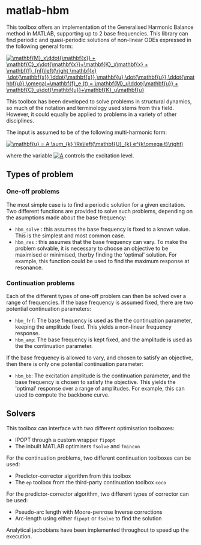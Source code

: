 # matlab-hbm
This toolbox offers an implementation of the Generalised Harmonic Balance method in MATLAB, supporting up to 2 base frequencies. This library can find periodic and quasi-periodic solutions of non-linear ODEs expressed in the following general form:

<a href="https://www.codecogs.com/eqnedit.php?latex=\mathbf{M}_x\ddot{\mathbf{x}}&space;&plus;&space;\mathbf{C}_x\dot{\mathbf{x}}&plus;\mathbf{K}_x\mathbf{x}&space;&plus;&space;\mathbf{f}_{nl}\left(\right&space;\mathbf{x}&space;,\dot{\mathbf{x}},\ddot{\mathbf{x}},\mathbf{u},\dot{\mathbf{u}},\ddot{\mathbf{u}},\omega)=\mathbf{f}_e&space;(t)&space;=&space;\mathbf{M}_u\ddot{\mathbf{u}}&space;&plus;&space;\mathbf{C}_u\dot{\mathbf{u}}&plus;\mathbf{K}_u\mathbf{u}" target="_blank"><img src="https://latex.codecogs.com/gif.latex?\mathbf{M}_x\ddot{\mathbf{x}}&space;&plus;&space;\mathbf{C}_x\dot{\mathbf{x}}&plus;\mathbf{K}_x\mathbf{x}&space;&plus;&space;\mathbf{f}_{nl}\left(\right&space;\mathbf{x}&space;,\dot{\mathbf{x}},\ddot{\mathbf{x}},\mathbf{u},\dot{\mathbf{u}},\ddot{\mathbf{u}},\omega)=\mathbf{f}_e&space;(t)&space;=&space;\mathbf{M}_u\ddot{\mathbf{u}}&space;&plus;&space;\mathbf{C}_u\dot{\mathbf{u}}&plus;\mathbf{K}_u\mathbf{u}" title="\mathbf{M}_x\ddot{\mathbf{x}} + \mathbf{C}_x\dot{\mathbf{x}}+\mathbf{K}_x\mathbf{x} + \mathbf{f}_{nl}\left(\right \mathbf{x} ,\dot{\mathbf{x}},\ddot{\mathbf{x}},\mathbf{u},\dot{\mathbf{u}},\ddot{\mathbf{u}},\omega)=\mathbf{f}_e (t) = \mathbf{M}_u\ddot{\mathbf{u}} + \mathbf{C}_u\dot{\mathbf{u}}+\mathbf{K}_u\mathbf{u}" /></a>

This toolbox has been developed to solve problems in structural dynamics, so much of the notation and terminology used stems from this field. However, it could equally be applied to problems in a variety of other disciplines.

The input is assumed to be of the following multi-harmonic form:

<a href="https://www.codecogs.com/eqnedit.php?latex=\mathbf{u}&space;=&space;A&space;\sum_{k}&space;\Re\left(\mathbf{U}_{k}&space;e^{k\omega&space;t}\right)" target="_blank"><img src="https://latex.codecogs.com/gif.latex?\mathbf{u}&space;=&space;A&space;\sum_{k}&space;\Re\left(\mathbf{U}_{k}&space;e^{k\omega&space;t}\right)" title="\mathbf{u} = A \sum_{k} \Re\left(\mathbf{U}_{k} e^{k\omega t}\right)" /></a>

where the variable <a href="https://www.codecogs.com/eqnedit.php?latex=\inline&space;A" target="_blank"><img src="https://latex.codecogs.com/gif.latex?\inline&space;A" title="A" /></a> controls the excitation level.
## Types of problem

### One-off problems
The most simple case is to find a periodic solution for a given excitation. Two different functions are provided to solve such problems, depending on the asumptions made about the base frequency:

* ```hbm_solve``` : this assumes the base frequency is fixed to a known value. This is the simplest and most common case.
* ```hbm_res``` : this assumes that the base frequency can vary. To make the problem solvable, it is necessary to choose an objective to be maximised or minimised, therby finding the 'optimal' solution. For example, this function could be used to find the maximum response at resonance.

### Continuation problems
Each of the different types of one-off problem can then be solved over a range of frequencies. If the base frequency is assumed fixed, there are two potential continuation parameters:

* ```hbm_frf```: The base frequency is used as the the continuation parameter, keeping the amplitude fixed. This yields a non-linear frequency response.
* ```hbm_amp```: The base frequency is kept fixed, and the amplitude is used as the the continuation parameter.

If the base frequency is allowed to vary, and chosen to satisfy an objective, then there is only one potential continuation parameter:

* ```hbm_bb```: The excitation amplitude is the continuation parameter, and the base frequency is chosen to satisfy the objective. This yields the 'optimal' response over a range of amplitudes. For example, this can used to compute the backbone curve.

## Solvers
This toolbox can interface with two different optimisation toolboxes:

* IPOPT through a custom wrapper ```fipopt```
* The inbuilt MATLAB optimisers ```fsolve``` and ```fmincon```

For the continuation problems, two different continuation toolboxes can be used:

* Predictor-corrector algorithm from this toolbox
* The ```ep``` toolbox from the third-party continuation toolbox ```coco```

For the predictor-corrector algorithm, two different types of corrector can be used:

* Pseudo-arc length with Moore-penrose Inverse corrections
* Arc-length using either ```fipopt``` or ```fsolve``` to find the solution

Analytical jacbobians have been implemented throughout to speed up the execution.